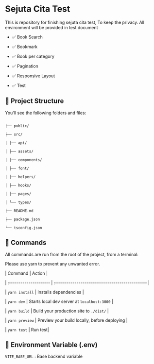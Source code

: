 # Sejuta Cita Test

This is repository for finishing sejuta cita test,
To keep the privacy. All environment will be provided in test document

- ✅ Book Search

- ✅ Bookmark

- ✅ Book per category

- ✅ Pagination

- ✅ Responsive Layout

- ✅ Test

## 🚀 Project Structure

You'll see the following folders and files:

```

├── public/

├── src/

│ ├── api/

│ ├── assets/

│ ├── components/

│ ├── font/

│ ├── helpers/

│ ├── hooks/

│ ├── pages/

│ └── types/

├── README.md

├── package.json

└── tsconfig.json

```

## 🧞 Commands

All commands are run from the root of the project, from a terminal:

Please use yarn to prevent any unwanted error.

| Command | Action |

| :--------------------- | :----------------------------------------------- |

| `yarn install` | Installs dependencies |

| `yarn dev` | Starts local dev server at `localhost:3000` |

| `yarn build` | Build your production site to `./dist/` |

| `yarn preview` | Preview your build locally, before deploying |

| `yarn test` | Run test|

## 🧞 Environment Variable (.env)

`VITE_BASE_URL` : Base backend variable
